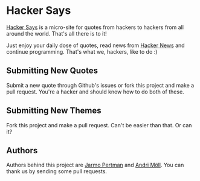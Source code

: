 # Hacker Says

[Hacker Says](http://hackersays.com) is a micro-site for quotes from hackers to
hackers from all around the world. That's all there is to it!

Just enjoy your daily dose of quotes, read news from [Hacker News](http://news.ycombinator.com)
and continue programming. That's what we, hackers, like to do :)

## Submitting New Quotes

Submit a new quote through Github's issues or fork this project and make
a pull request. You're a hacker and should know how to do both of these.

## Submitting New Themes

Fork this project and make a pull request. Can't be easier than that. Or can it?

## Authors

Authors behind this project are [Jarmo Pertman](http://itreallymatters.net) and [Andri Möll](http://themoll.com). You can thank us
by sending some pull requests.
